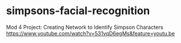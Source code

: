 # simpsons-facial-recognition
Mod 4 Project: Creating Network to Identify Simpson Characters
https://www.youtube.com/watch?v=531vqD6egMs&feature=youtu.be
